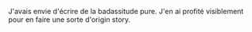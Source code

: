 J'avais envie d'écrire de la badassitude pure. J'en ai profité visiblement pour en faire une sorte d'origin story.